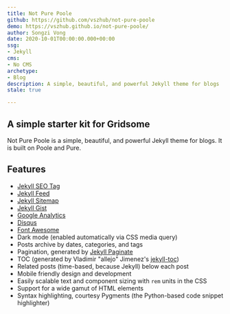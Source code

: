 ```yaml
---
title: Not Pure Poole
github: https://github.com/vszhub/not-pure-poole
demo: https://vszhub.github.io/not-pure-poole/
author: Songzi Vong
date: 2020-10-01T00:00:00.000+00:00
ssg:
- Jekyll
cms:
- No CMS
archetype:
- Blog
description: A simple, beautiful, and powerful Jekyll theme for blogs
stale: true

---
```

## A simple starter kit for Gridsome

Not Pure Poole is a simple, beautiful, and powerful Jekyll theme for blogs. It is built on Poole and Pure.

## Features

* [Jekyll SEO Tag](https://github.com/jekyll/jekyll-seo-tag)
* [Jekyll Feed](https://github.com/jekyll/jekyll-feed)
* [Jekyll Sitemap](https://github.com/jekyll/jekyll-sitemap)
* [Jekyll Gist](https://github.com/jekyll/jekyll-gist)
* [Google Analytics](https://analytics.google.com/)
* [Disqus](https://disqus.com/)
* [Font Awesome](https://fontawesome.com/)
* Dark mode (enabled automatically via CSS media query)
* Posts archive by dates, categories, and tags
* Pagination, generated by [Jekyll Paginate](https://github.com/jekyll/jekyll-paginate)
* TOC (generated by Vladimir "allejo" Jimenez's [jekyll-toc](https://github.com/allejo/jekyll-toc))
* Related posts (time-based, because Jekyll) below each post
* Mobile friendly design and development
* Easily scalable text and component sizing with `rem` units in the CSS
* Support for a wide gamut of HTML elements
* Syntax highlighting, courtesy Pygments (the Python-based code snippet highlighter)